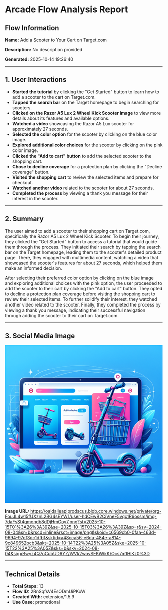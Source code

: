 # Arcade Flow Analysis Report

## Flow Information

**Name:** Add a Scooter to Your Cart on Target.com

**Description:** No description provided

**Generated:** 2025-10-14 19:26:40

---

## 1. User Interactions

- **Started the tutorial** by clicking the "Get Started" button to learn how to add a scooter to the cart on Target.com.
- **Tapped the search bar** on the Target homepage to begin searching for scooters.
- **Clicked on the Razor A5 Lux 2 Wheel Kick Scooter image** to view more details about its features and available options.
- **Watched a video** showcasing the Razor A5 Lux scooter for approximately 27 seconds.
- **Selected the color option** for the scooter by clicking on the blue color image.
- **Explored additional color choices** for the scooter by clicking on the pink color image.
- **Clicked the "Add to cart" button** to add the selected scooter to the shopping cart.
- **Chose to decline coverage** for a protection plan by clicking the "Decline coverage" button.
- **Visited the shopping cart** to review the selected items and prepare for checkout.
- **Watched another video** related to the scooter for about 27 seconds.
- **Completed the process** by viewing a thank you message for their interest in the scooter.

---

## 2. Summary

The user aimed to add a scooter to their shopping cart on Target.com, specifically the Razor A5 Lux 2 Wheel Kick Scooter. To begin their journey, they clicked the "Get Started" button to access a tutorial that would guide them through the process. They initiated their search by tapping the search bar on the Target homepage, leading them to the scooter's detailed product page. There, they engaged with multimedia content, watching a video that showcased the scooter's features for about 27 seconds, which helped them make an informed decision.

After selecting their preferred color option by clicking on the blue image and exploring additional choices with the pink option, the user proceeded to add the scooter to their cart by clicking the "Add to cart" button. They opted to decline a protection plan coverage before visiting the shopping cart to review their selected items. To further solidify their interest, they watched another video related to the scooter. Finally, they completed the process by viewing a thank you message, indicating their successful navigation through adding the scooter to their cart on Target.com.

---

## 3. Social Media Image

![Add a Scooter to Your Cart on Target.com](social_media_image.png)

**Image URL:** https://oaidalleapiprodscus.blob.core.windows.net/private/org-FouJL4w15fUXznL2BG4sEYW1/user-hdCEwB2CiVneF5vqc1R6ossm/img-7daFsSt4qmondb8dDjHmGoy7.png?st=2025-10-15T01%3A26%3A39Z&se=2025-10-15T03%3A26%3A39Z&sp=r&sv=2024-08-04&sr=b&rscd=inline&rsct=image/png&skoid=c6569cb0-0faa-463d-9694-97df3dc1dfb1&sktid=a48cca56-e6da-484e-a814-9c849652bcb3&skt=2025-10-14T22%3A25%3A05Z&ske=2025-10-15T22%3A25%3A05Z&sks=b&skv=2024-08-04&sig=Bwyz4Q7oCubUD6YZ/WVk2wovSEKiWkK/Ocs7m1HlKz0%3D

---

## Technical Details

- **Total Steps:** 13
- **Flow ID:** 2RnSqfsV4EsODmUiPKoW
- **Created With:** extension/1.5.9
- **Use Case:** promotional
